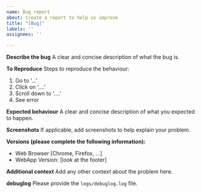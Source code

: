 ```yaml
---
name: Bug report
about: Create a report to help us improve
title: "[Bug]"
labels: ''
assignees: ''

---
```


**Describe the bug**
A clear and concise description of what the bug is.

**To Reproduce**
Steps to reproduce the behaviour:
1. Go to '...'
2. Click on '....'
3. Scroll down to '....'
4. See error

**Expected behaviour**
A clear and concise description of what you expected to happen.

**Screenshots**
If applicable, add screenshots to help explain your problem.

**Versions (please complete the following information):**
 - Web Browser [Chrome, Firefox, ...]
 - WebApp Version: [look at the footer]

**Additional context**
Add any other context about the problem here.

**debuglog**
Please provide the `logs/debuglog.log` file.
